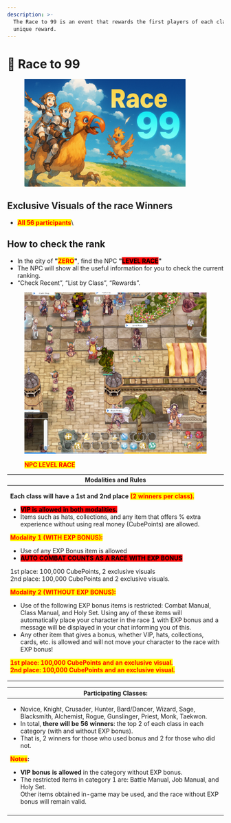 ```yaml
---
description: >-
  The Race to 99 is an event that rewards the first players of each class with a
  unique reward.
---
```


# 🏇 Race to 99

<figure><img src="../.gitbook/assets/image (1) (1) (1) (1) (1).png" alt="" width="375"><figcaption></figcaption></figure>

## Exclusive Visuals of the race Winners

* <mark style="color:red;">**All 56 participants**</mark>\


## **How to check the rank**

* In the city of **"**<mark style="color:red;">**ZERO**</mark>**"**, find the NPC **"**<mark style="background-color:red;">**LEVEL RACE**</mark>**"**
* The NPC will show all the useful information for you to check the current ranking.
* “Check Recent”, “List by Class”, “Rewards”.

<figure><img src="../.gitbook/assets/image (1) (1) (1) (1) (1) (1).png" alt=""><figcaption><p><mark style="color:red;"><strong>NPC LEVEL RACE</strong></mark></p></figcaption></figure>

| Modalities and Rules                                                                                                                                                                                                                                                                                                                                                                                                                                                                                                                                                                                                                                                                                                                                                                                                                                                                                                                                                                                                                                                                                                                                                                                                                                                                                                                                                                                                                                                                                                                                                       |
| -------------------------------------------------------------------------------------------------------------------------------------------------------------------------------------------------------------------------------------------------------------------------------------------------------------------------------------------------------------------------------------------------------------------------------------------------------------------------------------------------------------------------------------------------------------------------------------------------------------------------------------------------------------------------------------------------------------------------------------------------------------------------------------------------------------------------------------------------------------------------------------------------------------------------------------------------------------------------------------------------------------------------------------------------------------------------------------------------------------------------------------------------------------------------------------------------------------------------------------------------------------------------------------------------------------------------------------------------------------------------------------------------------------------------------------------------------------------------------------------------------------------------------------------------------------------------- |
| <p><strong>Each class will have a 1st and 2nd place </strong><mark style="color:red;"><strong>(2 winners per class).</strong></mark><br></p><ul><li><mark style="background-color:red;"><strong>VIP is allowed in both modalities.</strong></mark></li><li>Items such as hats, collections, and any item that offers % extra experience without using real money (CubePoints) are allowed.<br></li></ul><p><mark style="color:red;"><strong>Modality 1 (WITH EXP BONUS):</strong></mark><br></p><ul><li>Use of any EXP Bonus item is allowed</li><li><mark style="background-color:red;"><strong>AUTO COMBAT COUNTS AS A RACE WITH EXP BONUS</strong></mark><br></li></ul><p>1st place: 100,000 CubePoints, 2 exclusive visuals<br>2nd place: 100,000 CubePoints and 2 exclusive visuals.<br></p><p><mark style="color:red;"><strong>Modality 2 (WITHOUT EXP BONUS):</strong></mark><br></p><ul><li>Use of the following EXP bonus items is restricted: Combat Manual, Class Manual, and Holy Set. Using any of these items will automatically place your character in the race 1 with EXP bonus and a message will be displayed in your chat informing you of this.</li><li>Any other item that gives a bonus, whether VIP, hats, collections, cards, etc. is allowed and will not move your character to the race with EXP bonus!<br></li></ul><p><mark style="color:red;"><strong>1st place: 100,000 CubePoints and an exclusive visual.</strong></mark><br><mark style="color:red;"><strong>2nd place: 100,000 CubePoints and an exclusive visual.</strong></mark></p> |

| Participating Classes:                                                                                                                                                                                                                                                                                                                                                                                                                                                                                                                                                                                                                                                                                                                           |
| ------------------------------------------------------------------------------------------------------------------------------------------------------------------------------------------------------------------------------------------------------------------------------------------------------------------------------------------------------------------------------------------------------------------------------------------------------------------------------------------------------------------------------------------------------------------------------------------------------------------------------------------------------------------------------------------------------------------------------------------------ |
| <p></p><ul><li>Novice, Knight, Crusader, Hunter, Bard/Dancer, Wizard, Sage, Blacksmith, Alchemist, Rogue, Gunslinger, Priest, Monk, Taekwon.</li><li>In total, <strong>there will be 56 winners</strong>: the top 2 of each class in each category (with and without EXP bonus).</li><li>That is, 2 winners for those who used bonus and 2 for those who did not.</li></ul><p><mark style="color:red;"><strong>Notes</strong></mark><strong>:</strong><br></p><ul><li><strong>VIP bonus is allowed</strong> in the category without EXP bonus.</li><li>The restricted items in category 1 are: Battle Manual, Job Manual, and Holy Set.<br>Other items obtained in-game may be used, and the race without EXP bonus will remain valid.</li></ul> |
|                                                                                                                                                                                                                                                                                                                                                                                                                                                                                                                                                                                                                                                                                                                                                  |
